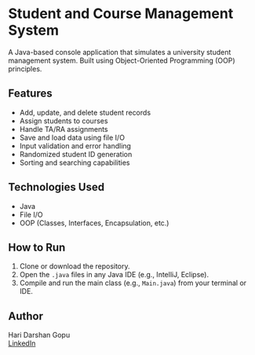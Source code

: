 # Student and Course Management System

A Java-based console application that simulates a university student management system. Built using Object-Oriented Programming (OOP) principles.

## Features

- Add, update, and delete student records
- Assign students to courses
- Handle TA/RA assignments
- Save and load data using file I/O
- Input validation and error handling
- Randomized student ID generation
- Sorting and searching capabilities

## Technologies Used

- Java
- File I/O
- OOP (Classes, Interfaces, Encapsulation, etc.)

## How to Run

1. Clone or download the repository.
2. Open the `.java` files in any Java IDE (e.g., IntelliJ, Eclipse).
3. Compile and run the main class (e.g., `Main.java`) from your terminal or IDE.


## Author

Hari Darshan Gopu  
[LinkedIn](https://www.linkedin.com/in/hari-darshan)

